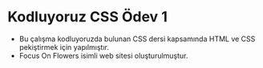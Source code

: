 
# Kodluyoruz CSS Ödev 1

* Bu çalışma kodluyoruzda bulunan CSS dersi kapsamında HTML ve CSS pekiştirmek için yapılmıştır.
* Focus On Flowers isimli web sitesi oluşturulmuştur.
